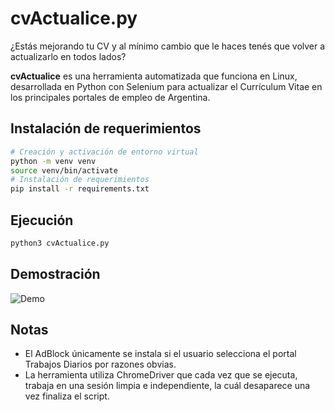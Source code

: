 # cvActualice.py

¿Estás mejorando tu CV y al mínimo cambio que le haces tenés que volver a actualizarlo en todos lados?  
  
**cvActualice** es una herramienta automatizada que funciona en Linux, desarrollada en Python con Selenium para actualizar el Currículum Vitae en los principales portales de empleo de Argentina.

## Instalación de requerimientos

```bash
# Creación y activación de entorno virtual
python -m venv venv 
source venv/bin/activate
# Instalación de requerimientos
pip install -r requirements.txt
```

## Ejecución

```bash
python3 cvActualice.py
```

## Demostración

![Demo](assets/cvActualice.gif)

## Notas

- El AdBlock únicamente se instala si el usuario selecciona el portal Trabajos Diarios por razones obvias.  
- La herramienta utiliza ChromeDriver que cada vez que se ejecuta, trabaja en una sesión limpia e independiente, la cuál desaparece una vez finaliza el script.
